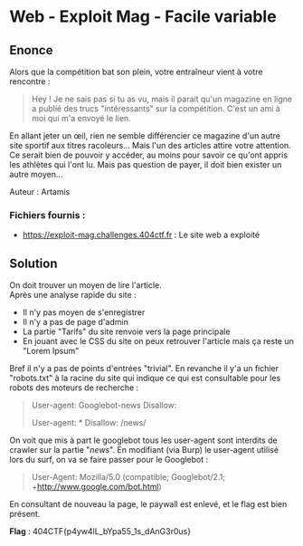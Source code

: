 # Web - Exploit Mag - Facile variable

## Enonce 

Alors que la compétition bat son plein, votre entraîneur vient à votre rencontre :

> Hey ! Je ne sais pas si tu as vu, mais il parait qu'un magazine en ligne a publié des trucs "intéressants" sur la compétition. C'est un ami à moi qui m'a envoyé le lien.

En allant jeter un œil, rien ne semble différencier ce magazine d'un autre site sportif aux titres racoleurs... Mais l'un des articles attire votre attention. Ce serait bien de pouvoir y accéder, au moins pour savoir ce qu'ont appris les athlètes qui l'ont lu. Mais pas question de payer, il doit bien exister un autre moyen...

Auteur : Artamis

### Fichiers fournis :

- https://exploit-mag.challenges.404ctf.fr : Le site web a exploité

## Solution

On doit trouver un moyen de lire l'article.\
Après une analyse rapide du site :
- Il n'y pas moyen de s'enregistrer
- Il n'y a pas de page d'admin
- La partie "Tarifs" du site renvoie vers la page principale
- En jouant avec le CSS du site on peux retrouver l'article mais ça reste un "Lorem Ipsum"

Bref il n'y a pas de points d'entrées "trivial". En revanche il y'a un fichier "robots.txt" à la racine du site qui indique ce qui est consultable pour les robots des moteurs de recherche : 

> User-agent: Googlebot-news
> Disallow:
> 
> User-agent: *
> Disallow: /news/

On voit que mis à part le googlebot tous les user-agent sont interdits de crawler sur la partie "*news*". En modifiant (via Burp) le user-agent utilisé lors du surf, on va se faire passer pour le Googlebot :

> User-Agent: Mozilla/5.0 (compatible; Googlebot/2.1; +http://www.google.com/bot.html)

En consultant de nouveau la page, le paywall est enlevé, et le flag est bien présent.

**Flag** : 404CTF{p4yw4lL_bYpa55_1s_dAnG3r0us}
